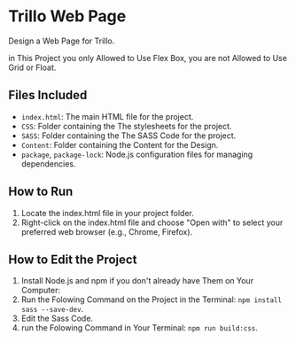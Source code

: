 # Trillo Web Page
Design a Web Page for Trillo.

in This Project you only Allowed to Use Flex Box, you are not Allowed to Use Grid or Float. 

## Files Included
- `index.html`: The main HTML file for the project.
- `CSS`: Folder containing the The stylesheets for the project.
- `SASS`: Folder containing the The SASS Code for the project.
- `Content`: Folder containing the Content for the Design.
- `package`, `package-lock`: Node.js configuration files for managing dependencies.

## How to Run
1. Locate the index.html file in your project folder.
2. Right-click on the index.html file and choose "Open with" to select your preferred web browser (e.g., Chrome, Firefox).

## How to Edit the Project
1. Install Node.js and npm if you don't already have Them on Your Computer:
2. Run the Folowing Command on the Project in the Terminal: `npm install sass --save-dev`.
3. Edit the Sass Code.
4. run the Folowing Command in Your Terminal: `npm run build:css`.


